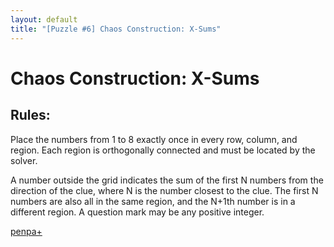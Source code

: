 ```yaml
---
layout: default
title: "[Puzzle #6] Chaos Construction: X-Sums"
---
```


# Chaos Construction: X-Sums

## Rules:

Place the numbers from 1 to 8 exactly once in every row, column, and region. Each region is orthogonally connected and must be located by the solver.

A number outside the grid indicates the sum of the first N numbers from the direction of the clue, where N is the number closest to the clue. The first N numbers are also all in the same region, and the N+1th number is in a different region. A question mark may be any positive integer. 

[penpa+](https://tinyurl.com/25rszguo)
